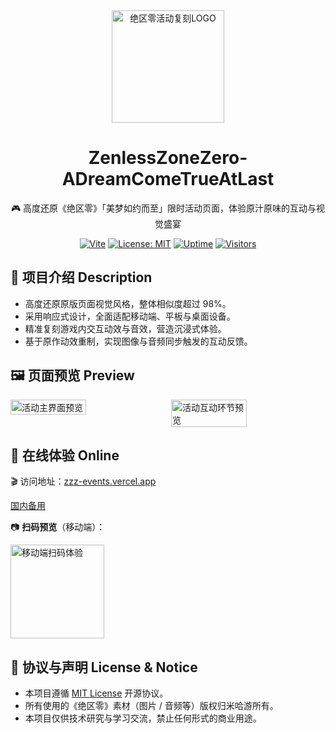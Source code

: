 <div align="center">
  <a href="https://zzz-events.vercel.app/" target="_blank" rel="noopener noreferrer">
    <img width="180" src="https://fastcdn.mihoyo.com/static-resource-v2/2025/01/16/a35fb8692bda00dcecf3bb81bedbb583_6851083330073124616.png" alt="绝区零活动复刻LOGO">
  </a>
  <h1>ZenlessZoneZero-ADreamComeTrueAtLast</h1>
  <p>🎮 高度还原《绝区零》「美梦如约而至」限时活动页面，体验原汁原味的互动与视觉盛宴</p>

[![Vite](https://img.shields.io/badge/vite-64C4ED?logo=vite)](https://vitejs.dev/)
[![License: MIT](https://img.shields.io/badge/License-MIT-yellow.svg)](LICENSE)
[![Uptime](https://img.shields.io/website?url=https%3A%2F%2Fzzz-events.vercel.app)](https://zzz-events.vercel.app/)
[![Visitors](https://visitor-badge.laobi.icu/badge?page_id=ZZZEvent-ADreamComeTrueAtLast)](https://zzz-events.vercel.app/)

</div>

## 📌 项目介绍 Description

- 高度还原原版页面视觉风格，整体相似度超过 98%。
- 采用响应式设计，全面适配移动端、平板与桌面设备。
- 精准复刻游戏内交互动效与音效，营造沉浸式体验。
- 基于原作动效重制，实现图像与音频同步触发的互动反馈。

## 🖼️ 页面预览 Preview

<div style="display: flex; gap: 2%;">
  <img src="https://i.imgur.com/AhDtKFY.jpeg" alt="活动主界面预览" style="width: 49%;" />
  <img src="https://i.imgur.com/1L5C84b.jpeg" alt="活动互动环节预览" style="width: 49%;" />
</div>

## 🚀 在线体验 **Online**

🎬 访问地址：[zzz-events.vercel.app](https://zzz-events.vercel.app)

[国内备用](https://zzz-event.deno.dev/)

📷 **扫码预览**（移动端）：

<div>
  <img src="https://i.imgur.com/tyaHHYT.png" width="150" alt="移动端扫码体验">
</div>

## 📜 协议与声明 License & Notice

- 本项目遵循 [MIT License](LICENSE) 开源协议。
- 所有使用的《绝区零》素材（图片 / 音频等）版权归米哈游所有。
- 本项目仅供技术研究与学习交流，禁止任何形式的商业用途。
